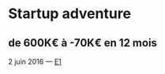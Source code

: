 # Startup adventure

## de 600K€ à -70K€ en 12 mois

2 juin 2016 — [E1](http://www.e1-conference.com/)
